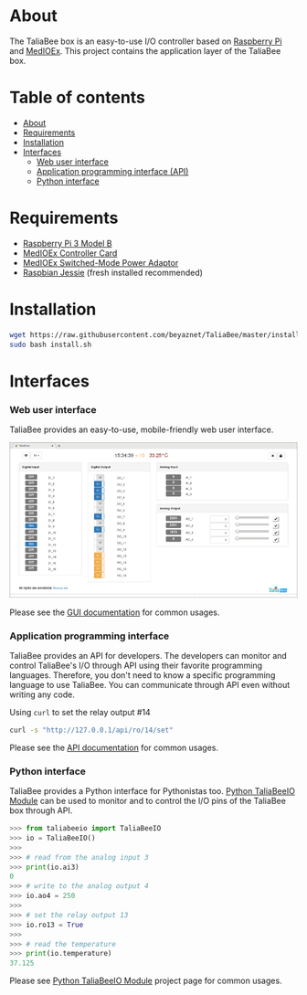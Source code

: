 About
=====
The TaliaBee box is an easy-to-use I/O controller based on [Raspberry Pi](https://www.raspberrypi.org/) and [MedIOEx](http://www.samm.com/en/medioex-raspberry-pi-industrial-controller-card). This project contains the application layer of the TaliaBee box.

Table of contents
=================

- [About](#about)
- [Requirements](#requirements)
- [Installation](#installation)
- [Interfaces](#interfaces)
    - [Web user interface](#web-user-interface)
    - [Application programming interface (API)](#application-programming-interface)
    - [Python interface](#python-interface)

Requirements
============
- [Raspberry Pi 3 Model B](https://www.raspberrypi.org/products/raspberry-pi-3-model-b/)
- [MedIOEx Controller Card](http://www.samm.com/en/medioex-raspberry-pi-industrial-controller-card)
- [MedIOEx Switched-Mode Power Adaptor](http://www.samm.com/en/medioex-ms-4024-switched-mode-power-adaptor-24-volt-1-5-amper-smps)
- [Raspbian Jessie](https://www.raspberrypi.org/downloads/raspbian/) (fresh installed recommended)

Installation
============
```bash
wget https://raw.githubusercontent.com/beyaznet/TaliaBee/master/installer/install.sh
sudo bash install.sh
```

Interfaces
==========

### Web user interface
TaliaBee provides an easy-to-use, mobile-friendly web user interface.

![TaliaBee web interface](/doc/taliabeee_screen.png)

Please see the [GUI documentation](/doc/gui.md) for common usages.

### Application programming interface
TaliaBee provides an API for developers. The developers can monitor and control TaliaBee's I/O through API using their favorite programming languages. Therefore, you don't need to know a specific programming language to use TaliaBee. You can communicate through API even without writing any code.

Using `curl` to set the relay output #14
```bash
curl -s "http://127.0.0.1/api/ro/14/set"
```

Please see the [API documentation](https://github.com/beyaznet/TaliaBee/blob/master/doc/api.md) for common usages.

### Python interface
TaliaBee provides a Python interface for Pythonistas too. [Python TaliaBeeIO Module](https://github.com/beyaznet/python-taliabeeio-module) can be used to monitor and to control the I/O pins of the TaliaBee box through API.

```python
>>> from taliabeeio import TaliaBeeIO
>>> io = TaliaBeeIO()
>>>
>>> # read from the analog input 3
>>> print(io.ai3)
0
>>> # write to the analog output 4
>>> io.ao4 = 250
>>>
>>> # set the relay output 13
>>> io.ro13 = True
>>>
>>> # read the temperature
>>> print(io.temperature)
37.125
```

Please see [Python TaliaBeeIO Module](https://github.com/beyaznet/python-taliabeeio-module) project page for common usages.
